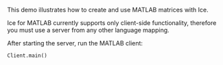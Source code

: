 This demo illustrates how to create and use MATLAB matrices with Ice.

Ice for MATLAB currently supports only client-side functionality, therefore
you must use a server from any other language mapping.

After starting the server, run the MATLAB client:

```
Client.main()
```
